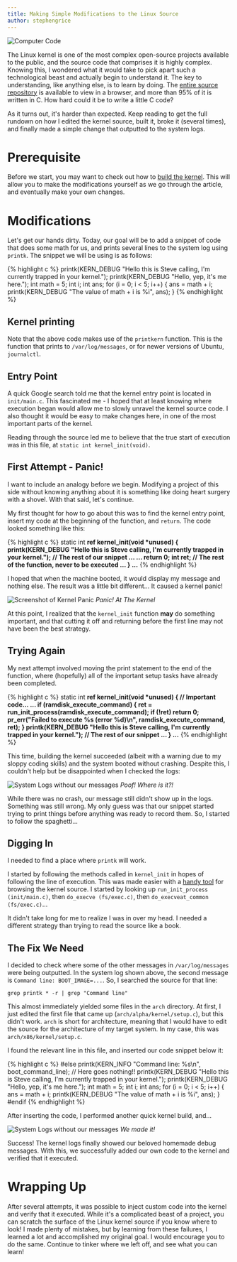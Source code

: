 ```yaml
---
title: Making Simple Modifications to the Linux Source
author: stephengrice
---
```


![Computer Code](/blog/assets/img/articles/kernel-src/code-computer.png)

The Linux kernel is one of the most complex open-source projects available to the public, and the source code that comprises it is highly complex. Knowing this, I wondered what it would take to pick apart such a technological beast and actually begin to understand it. The key to understanding, like anything else, is to learn by doing. The [entire source repository](https://github.com/torvalds/linux) is available to view in a browser, and more than 95% of it is written in C. How hard could it be to write a little C code?

As it turns out, it's harder than expected. Keep reading to get the full rundown on how I edited the kernel source,  built it, broke it (several times), and finally made a simple change that outputted to the system logs.

# Prerequisite

Before we start, you may want to check out how to [build the kernel](http://pagekeysolutions.com/blog/2018/03/03/compile-the-linux-kernel-from-source.html). This will allow you to make the modifications yourself as we go through the article, and eventually make your own changes.

# Modifications

Let's get our hands dirty. Today, our goal will be to add a snippet of code that does some math for us, and prints several lines to the system log using `printk`. The snippet we will be using is as follows:

{% highlight c %}
printk(KERN_DEBUG "Hello this is Steve calling, I'm currently trapped in your kernel.");
printk(KERN_DEBUG "Hello, yep, it's me here.");
int math = 5;
int i;
int ans;
for (i = 0; i < 5; i++) {
    ans = math + i;
		printk(KERN_DEBUG "The value of math + i is %i", ans);
}
{% endhighlight %}

## Kernel printing

Note that the above code makes use of the `printkern` function. This is the function that prints to `/var/log/messages`, or for newer versions of Ubuntu, `journalctl`.

## Entry Point

A quick Google search told me that the kernel entry point is located in `init/main.c`. This fascinated me - I hoped that at least knowing where execution began would allow me to slowly unravel the kernel source code. I also thought it would be easy to make changes here, in one of the most important parts of the kernel.

Reading through the source led me to believe that the true start of execution was in this file, at `static int kernel_init(void)`.

## First Attempt - Panic!

I want to include an analogy before we begin. Modifying a project of this side without knowing anything about it is something like doing heart surgery with a shovel. With that said, let's continue.

My first thought for how to go about this was to find the kernel entry point, insert my code at the beginning of the function, and `return`. The code looked something like this:

{% highlight c %}
static int __ref kernel_init(void *unused)
{
	printk(KERN_DEBUG "Hello this is Steve calling, I'm currently trapped in your kernel.");
	// The rest of our snippet ...
	...
	return 0;
  int ret;
	// The rest of the function, never to be executed
	...
}
...__
{% endhighlight %}

I hoped that when the machine booted, it would display my message and nothing else. The result was a little bit different... It caused a kernel panic!

![Screenshot of Kernel Panic](/blog/assets/img/articles/kernel-src/kernel_panic2.png)
*Panic! At The Kernel*

At this point, I realized that the `kernel_init` function __may__ do something important, and that cutting it off and returning before the first line may not have been the best strategy.

## Trying Again

My next attempt involved moving the print statement to the end of the function, where (hopefully) all of the important setup tasks have already been completed.

{% highlight c %}
static int __ref kernel_init(void *unused)
{
	// Important code...
	...
	if (ramdisk_execute_command) {
			ret = run_init_process(ramdisk_execute_command);
			if (!ret)
					return 0;
			pr_err("Failed to execute %s (error %d)\n",
						 ramdisk_execute_command, ret);
	}
	printk(KERN_DEBUG "Hello this is Steve calling, I'm currently trapped in your kernel.");
	// The rest of our snippet
	...
}
...__
{% endhighlight %}

This time, building the kernel succeeded (albeit with a warning due to my sloppy coding skills) and the system booted without crashing. Despite this, I couldn't help but be disappointed when I checked the logs:

![System Logs without our messages](/blog/assets/img/articles/kernel-src/syslog-pre-success.png)
*Poof! Where is it?!*

While there was no crash, our message still didn't show up in the logs. Something was still wrong. My only guess was that our snippet started trying to print things before anything was ready to record them. So, I started to follow the spaghetti...

## Digging In

I needed to find a place where `printk` will work.

I started by following the methods called in `kernel_init` in hopes of following the line of execution. This was made easier with a [handy tool](https://elixir.bootlin.com/linux/latest/source/init/main.c#L946) for browsing the kernel source. I started by looking up `run_init_process (init/main.c)`, then `do_execve (fs/exec.c)`, then `do_execveat_common (fs/exec.c)`...

It didn't take long for me to realize I was in over my head. I needed a different strategy than trying to read the source like a book.

## The Fix We Need

I decided to check where some of the other messages in `/var/log/messages` were being outputted. In the system log shown above, the second message is `Command line: BOOT_IMAGE=...`. So, I searched the source for that line:

```
grep printk * -r | grep "Command line"
```

This almost immediately yielded some files in the `arch` directory. At first, I just edited the first file that came up (`arch/alpha/kernel/setup.c`), but this didn't work. `arch` is short for architecture, meaning that I would have to edit the source for the architecture of my target system. In my case, this was `arch/x86/kernel/setup.c`.

I found the relevant line in this file, and inserted our code snippet below it:

{% highlight c %}
#else
    printk(KERN_INFO "Command line: %s\n", boot_command_line);
		// Here goes nothing!!
		printk(KERN_DEBUG "Hello this is Steve calling, I'm currently trapped in your kernel.");
		printk(KERN_DEBUG "Hello, yep, it's me here.");
		int math = 5;
		int i;
		int ans;
		for (i = 0; i < 5; i++) {
		    ans = math + i;
				printk(KERN_DEBUG "The value of math + i is %i", ans);
		}
#endif
{% endhighlight %}

After inserting the code, I performed another quick kernel build, and...

![System Logs without our messages](/blog/assets/img/articles/kernel-src/syslog-pre-success.png)
*We made it!*

Success! The kernel logs finally showed our beloved homemade debug messages. With this, we successfully added our own code to the kernel and verified that it executed.

# Wrapping Up

After several attempts, it was possible to inject custom code into the kernel and verify that it executed. While it's a complicated beast of a project, you can scratch the surface of the Linux kernel source if you know where to look! I made plenty of mistakes, but by learning from these failures, I learned a lot and accomplished my original goal. I would encourage you to do the same. Continue to tinker where we left off, and see what you can learn!
